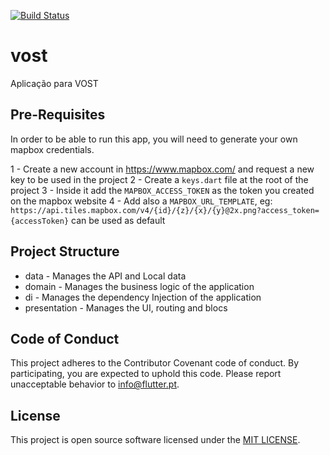[![Build Status](https://travis-ci.com/vostpt/mobile-app.svg?branch=develop)](https://travis-ci.com/vostpt/mobile-app)

# vost

Aplicação para VOST

## Pre-Requisites

In order to be able to run this app, you will need to generate your own mapbox credentials.

1 - Create a new account in https://www.mapbox.com/ and request a new key to be used in the project
2 - Create a `keys.dart` file at the root of the project
3 - Inside it add the `MAPBOX_ACCESS_TOKEN` as the token you created on the mapbox website
4 - Add also a `MAPBOX_URL_TEMPLATE`, eg: `https://api.tiles.mapbox.com/v4/{id}/{z}/{x}/{y}@2x.png?access_token={accessToken}` can be used as default

## Project Structure

* data - Manages the API and Local data
* domain - Manages the business logic of the application
* di - Manages the dependency Injection of the application
* presentation - Manages the UI, routing and blocs

## Code of Conduct

This project adheres to the Contributor Covenant code of conduct. By participating, you are expected to uphold this code. Please report unacceptable behavior to info@flutter.pt.

## License
This project is open source software licensed under the [MIT LICENSE](LICENSE.md).
